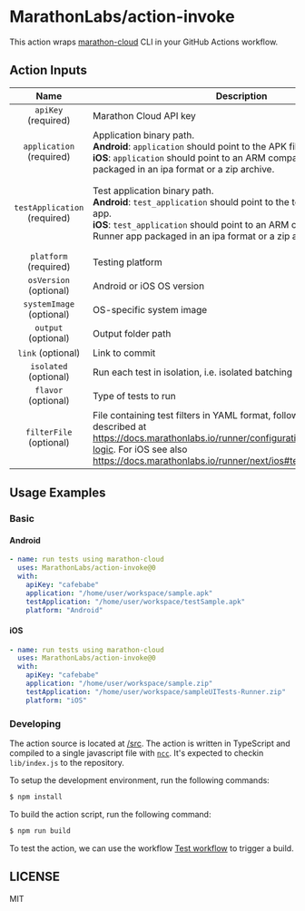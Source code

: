 # MarathonLabs/action-invoke

This action wraps [marathon-cloud][] CLI in your GitHub Actions workflow.

## Action Inputs

|             Name             | Description                                                                                                                                                                                                                                          | Default | Example                                                                                                                                                                                          |
| :--------------------------: | ---------------------------------------------------------------------------------------------------------------------------------------------------------------------------------------------------------------------------------------------------- | ------- | ------------------------------------------------------------------------------------------------------------------------------------------------------------------------------------------------ |
|     `apiKey` (required)      | Marathon Cloud API key                                                                                                                                                                                                                               | ``      | `cafebabe`                                                                                                                                                                                       |
|   `application` (required)   | Application binary path. <br>**Android**: `application` should point to the APK file. <br>**iOS**: `application` should point to an ARM compatible Simulator build packaged in an ipa format or a zip archive.                                       |         | **Android**: `app/build/outputs/apk/debug/app-debug.apk` <br>**iOS**: `/home/user/workspace/sample.zip` or `/home/user/workspace/sample.ipa`                                                     |
| `testApplication` (required) | Test application binary path. <br>**Android**: `test_application` should point to the test .apk file for your app. <br>**iOS**: `test_application` should point to an ARM compatible iOS Test Runner app packaged in an ipa format or a zip archive. |         | **Android**: `app/build/outputs/apk/androidTest/debug/app-debug-androidTest.apk` <br>**iOS**: `/home/user/workspace/sampleUITests-Runner.zip` or `/home/user/workspace/sampleUITests-Runner.ipa` |
|    `platform` (required)     | Testing platform                                                                                                                                                                                                                                     | ``      | `Android` or `iOS`                                                                                                                                                                               |
|    `osVersion` (optional)    | Android or iOS OS version                                                                                                                                                                                                                            | ``      | `11`, `15.5`, etc.                                                                                                                                                                               |
|   `systemImage` (optional)   | OS-specific system image                                                                                                                                                                                                                             | ``      | `default`, `google_apis`, etc.                                                                                                                                                                   |
|     `output` (optional)      | Output folder path                                                                                                                                                                                                                                   | ``      | ``                                                                                                                                                                                               |
|      `link` (optional)       | Link to commit                                                                                                                                                                                                                                       | ``      | ``                                                                                                                                                                                               |
|    `isolated` (optional)     | Run each test in isolation, i.e. isolated batching                                                                                                                                                                                                   | ``      | ``                                                                                                                                                                                               |
|     `flavor` (optional)      | Type of tests to run                                                                                                                                                                                                                                 | ``      | `native`, `js-test-appium`, `python-robotframework-appium`                                                                                                                                       |
|   `filterFile` (optional)    | File containing test filters in YAML format, following the schema described at https://docs.marathonlabs.io/runner/configuration/filtering/#filtering-logic. For iOS see also https://docs.marathonlabs.io/runner/next/ios#test-plans.               | ``      | ``                                                                                                                                                                                               |

## Usage Examples

### Basic

#### Android

```yaml
- name: run tests using marathon-cloud
  uses: MarathonLabs/action-invoke@0
  with:
    apiKey: "cafebabe"
    application: "/home/user/workspace/sample.apk"
    testApplication: "/home/user/workspace/testSample.apk"
    platform: "Android"
```

#### iOS

```yaml
- name: run tests using marathon-cloud
  uses: MarathonLabs/action-invoke@0
  with:
    apiKey: "cafebabe"
    application: "/home/user/workspace/sample.zip"
    testApplication: "/home/user/workspace/sampleUITests-Runner.zip"
    platform: "iOS"
```

### Developing

The action source is located at [/src](/src). The action is written in TypeScript and compiled to a single javascript file with [`ncc`][ncc]. It's expected to checkin `lib/index.js` to the repository.

To setup the development environment, run the following commands:

```bash
$ npm install
```

To build the action script, run the following command:

```bash
$ npm run build
```

To test the action, we can use the workflow [Test workflow](https://github.com/MarathonLabs/setup-marathon-cloud/actions/workflows/test-marathon-cloud.yaml) to trigger a build.

[ncc]: https://github.com/vercel/ncc
[marathon-cloud]: https://github.com/MarathonLabs/marathon-cloud-cli

## LICENSE

MIT
